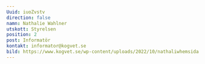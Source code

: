 ```yaml
---
Uuid: iuoZvstv
direction: false
namn: Nathalie Wahlner
utskott: Styrelsen
position: 2
post: Informatör
kontakt: informator@kogvet.se
bild: https://www.kogvet.se/wp-content/uploads/2022/10/nathaliwhemsida.png
---
```


